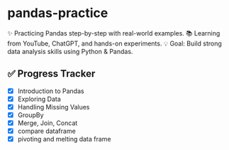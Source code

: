 # pandas-practice
✨ Practicing Pandas step-by-step with real-world examples. 📚 Learning from YouTube, ChatGPT, and hands-on experiments. 💡 Goal: Build strong data analysis skills using Python &amp; Pandas.
## ✅ Progress Tracker

- [x] Introduction to Pandas
- [x] Exploring Data
- [x] Handling Missing Values
- [x] GroupBy
- [x] Merge, Join, Concat
- [x] compare dataframe
- [x] pivoting and melting data frame 
